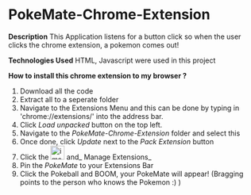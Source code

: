 # PokeMate-Chrome-Extension

**Description**
This Application listens for a button click so when the user clicks the chrome extension, a pokemon comes out!

**Technologies Used**
HTML, Javascript were used in this project

**How to install this chrome extension to my browser ?**
1. Download all the code
2. Extract all to a seperate folder
3. Navigate to the Extensions Menu and this can be done by typing in 'chrome://extensions/' into the address bar.
4. Click _Load unpacked_ button on the top left.
5. Navigate to the _PokeMate-Chrome-Extension_ folder and select this
6. Once done, click _Update_ next to the _Pack Extension_ button
7. Click the <img width="28" alt="image" src="https://user-images.githubusercontent.com/94873627/176554165-7878d8b2-d70d-4b92-be05-4131a62107d3.png"> and_ Manage Extensions_
8. Pin the _PokeMate_ to your Extensions Bar
9. Click the Pokeball and BOOM, your PokeMate will appear! (Bragging points to the person who knows the Pokemon :) )
